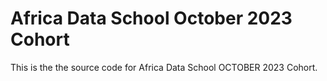 # Africa Data School October 2023 Cohort

This is the the source code for Africa Data School OCTOBER 2023 Cohort.

